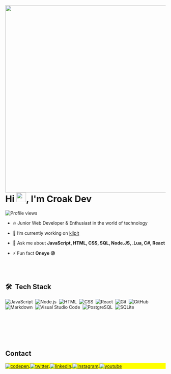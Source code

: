<img align="right" height="590em" src="https://media.discordapp.net/attachments/934932555407454278/1193741190223372510/image.png"/>
<h1 align="left">Hi <img src="https://raw.githubusercontent.com/kaueMarques/kaueMarques/master/hi.gif" height="30px">, I'm Croak Dev</h1>
<p align="left"> <img src="https://komarev.com/ghpvc/?username=CroakDev&color=yellow" alt="Profile views" /> </p>

- 🔥 Junior Web Developer & Enthusiast in the world of technology

- 🔭 I’m currently working on [klipit]([https://github.com/klipitdotfun](https://klipit.fun/))


- 💬 Ask me about **JavaScript, HTML, CSS, SQL, Node.JS, .Lua, C#, React**

- ⚡ Fun fact **Oneye 😜**


<br><br>

## 🛠 &nbsp;Tech Stack

![JavaScript](https://img.shields.io/badge/-JavaScript-05122A?style=flat&logo=javascript)&nbsp;
![Node.js](https://img.shields.io/badge/-Node.js-05122A?style=flat&logo=node.js)&nbsp;
![HTML](https://img.shields.io/badge/-HTML-05122A?style=flat&logo=HTML5)&nbsp;
![CSS](https://img.shields.io/badge/-CSS-05122A?style=flat&logo=CSS3&logoColor=1572B6)&nbsp;
![React](https://img.shields.io/badge/-React-05122A?style=flat&logo=react)&nbsp;
![Git](https://img.shields.io/badge/-Git-05122A?style=flat&logo=git)&nbsp;
![GitHub](https://img.shields.io/badge/-GitHub-05122A?style=flat&logo=github)&nbsp;
![Markdown](https://img.shields.io/badge/-Markdown-05122A?style=flat&logo=markdown)&nbsp;
![Visual Studio Code](https://img.shields.io/badge/-Visual%20Studio%20Code-05122A?style=flat&logo=visual-studio-code&logoColor=007ACC)&nbsp;
![PostgreSQL](https://img.shields.io/badge/-PostgreSQL-05122A?style=flat&logo=postgresql)&nbsp;
![SQLite](https://img.shields.io/badge/-SQLite-05122A?style=flat&logo=sqlite)&nbsp;

<br><br>


<br><br>

## Contact

<p align="left" style="background:yellow">
<a href="https://codepen.io/CroakDev" target="_blank">
  <img align="center" src="https://img.shields.io/badge/-vinc1xx-05122A?style=flat&logo=codepen" alt="codepen"/>
</a>
<a href="https://twitter.com/CroakDev" target="_blank">
  <img align="center" src="https://img.shields.io/badge/-vinc1xx-05122A?style=flat&logo=twitter" alt="twitter"/>  
</a>
<a href="https://linkedin.com/in/CroakDev" target="_blank">
  <img align="center" src="https://img.shields.io/badge/-vinc1xx-05122A?style=flat&logo=linkedin" alt="linkedin"/>
</a>
<a href="https://instagram.com/cadu_ayres" target="_blank">
 <img align="center" src="https://img.shields.io/badge/-vinc1xx-05122A?style=flat&logo=instagram" alt="instagram"/>
</a>
<a href="https://www.youtube.com/channel/UCT8F2daj8p_9OKwR46R2qQA" target="_blank">
 <img align="center" src="https://img.shields.io/badge/-vinc1xx-05122A?style=flat&logo=youtube" alt="youtube"/>
</a>
</p>

<!--

<img width="490em" src="https://github-readme-twitter-gazf.vercel.app/api?id=CroakDev&layout=wide&show_reply=off&show_retweet=off" />


**CroakDev/CroakDev** is a ✨ _special_ ✨ repository because its `README.md` (this file) appears on your GitHub profile.

Here are some ideas to get you started:

-->
